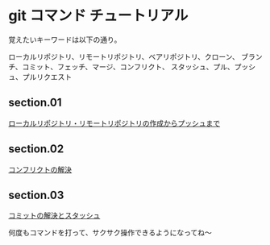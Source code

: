 # git コマンド チュートリアル  
  
覚えたいキーワードは以下の通り。  

ローカルリポジトリ、リモートリポジトリ、ベアリポジトリ、クローン、  ブランチ、コミット、フェッチ、マージ、コンフリクト、  スタッシュ、プル、プッシュ、プルリクエスト  
  
## section.01  
[ローカルリポジトリ・リモートリポジトリの作成からプッシュまで](./section.01.md)  
  
## section.02  
[コンフリクトの解決](./section.02.md)  
  
## section.03  
[コミットの解決とスタッシュ ](./section.03.md)  
  
何度もコマンドを打って、サクサク操作できるようになってね～  
  

